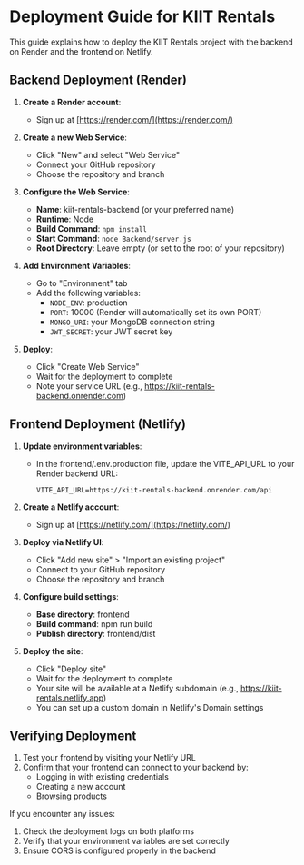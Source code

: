 # Deployment Guide for KIIT Rentals

This guide explains how to deploy the KIIT Rentals project with the backend on Render and the frontend on Netlify.

## Backend Deployment (Render)

1. **Create a Render account**:
   - Sign up at [https://render.com/](https://render.com/)

2. **Create a new Web Service**:
   - Click "New" and select "Web Service"
   - Connect your GitHub repository
   - Choose the repository and branch

3. **Configure the Web Service**:
   - **Name**: kiit-rentals-backend (or your preferred name)
   - **Runtime**: Node
   - **Build Command**: `npm install`
   - **Start Command**: `node Backend/server.js`
   - **Root Directory**: Leave empty (or set to the root of your repository)
   
4. **Add Environment Variables**:
   - Go to "Environment" tab
   - Add the following variables:
     - `NODE_ENV`: production
     - `PORT`: 10000 (Render will automatically set its own PORT)
     - `MONGO_URI`: your MongoDB connection string
     - `JWT_SECRET`: your JWT secret key

5. **Deploy**:
   - Click "Create Web Service"
   - Wait for the deployment to complete
   - Note your service URL (e.g., https://kiit-rentals-backend.onrender.com)

## Frontend Deployment (Netlify)

1. **Update environment variables**:
   - In the frontend/.env.production file, update the VITE_API_URL to your Render backend URL:
     ```
     VITE_API_URL=https://kiit-rentals-backend.onrender.com/api
     ```

2. **Create a Netlify account**:
   - Sign up at [https://netlify.com/](https://netlify.com/)

3. **Deploy via Netlify UI**:
   - Click "Add new site" > "Import an existing project"
   - Connect to your GitHub repository
   - Choose the repository and branch

4. **Configure build settings**:
   - **Base directory**: frontend
   - **Build command**: npm run build
   - **Publish directory**: frontend/dist
   
5. **Deploy the site**:
   - Click "Deploy site"
   - Wait for the deployment to complete
   - Your site will be available at a Netlify subdomain (e.g., https://kiit-rentals.netlify.app)
   - You can set up a custom domain in Netlify's Domain settings

## Verifying Deployment

1. Test your frontend by visiting your Netlify URL
2. Confirm that your frontend can connect to your backend by:
   - Logging in with existing credentials
   - Creating a new account
   - Browsing products

If you encounter any issues:
1. Check the deployment logs on both platforms
2. Verify that your environment variables are set correctly
3. Ensure CORS is configured properly in the backend 